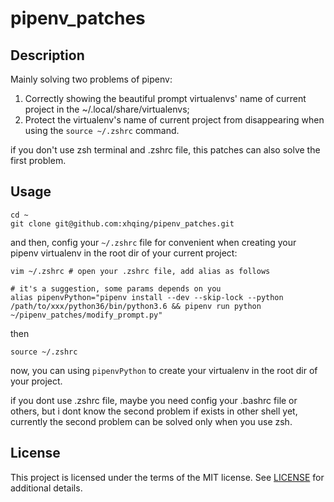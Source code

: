 # pipenv_patches
## Description
Mainly solving two problems of pipenv:
1. Correctly showing the beautiful prompt virtualenvs' name of current project in the ~/.local/share/virtualenvs;
2. Protect the virtualenv's name of current project from disappearing when using the `source ~/.zshrc` command.

if you don't use zsh terminal and .zshrc file, this patches can also solve the first problem.

## Usage
```
cd ~
git clone git@github.com:xhqing/pipenv_patches.git
```
and then, config your `~/.zshrc` file for convenient when creating your pipenv virtualenv in the root dir of your current project:
```
vim ~/.zshrc # open your .zshrc file, add alias as follows 

# it's a suggestion, some params depends on you 
alias pipenvPython="pipenv install --dev --skip-lock --python /path/to/xxx/python36/bin/python3.6 && pipenv run python ~/pipenv_patches/modify_prompt.py"
```
then
```
source ~/.zshrc
```
now, you can using `pipenvPython` to create your virtualenv in the root dir of your project.

if you dont use .zshrc file, maybe you need config your .bashrc file or others, but i dont know the second problem if exists in other shell yet,
currently the second problem can be solved only when you use zsh.

## License
This project is licensed under the terms of the MIT license. See [LICENSE](https://github.com/xhqing/pipenv_patches/blob/master/LICENSE) for additional details.  
